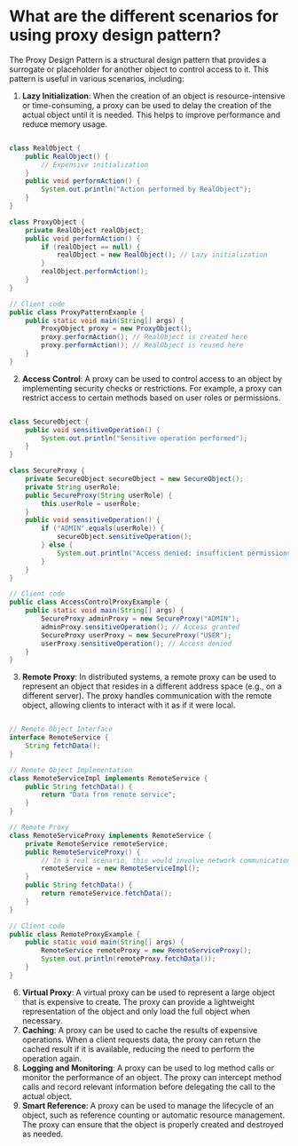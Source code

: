 # What are the different scenarios for using proxy design pattern?
The Proxy Design Pattern is a structural design pattern that provides a surrogate or placeholder for another object to control access to it. This pattern is useful in various scenarios, including:
1. **Lazy Initialization**: When the creation of an object is resource-intensive or time-consuming, a proxy can be used to delay the creation of the actual object until it is needed. This helps to improve performance and reduce memory usage.

```java

class RealObject {
    public RealObject() {
        // Expensive initialization
    }
    public void performAction() {
        System.out.println("Action performed by RealObject");
    }
}

class ProxyObject {
    private RealObject realObject;
    public void performAction() {
        if (realObject == null) {
            realObject = new RealObject(); // Lazy initialization
        }
        realObject.performAction();
    }
}

// Client code
public class ProxyPatternExample {
    public static void main(String[] args) {
        ProxyObject proxy = new ProxyObject();
        proxy.performAction(); // RealObject is created here
        proxy.performAction(); // RealObject is reused here
    }
}
```
2. **Access Control**: A proxy can be used to control access to an object by implementing security checks or restrictions. For example, a proxy can restrict access to certain methods based on user roles or permissions.

```java

class SecureObject {
    public void sensitiveOperation() {
        System.out.println("Sensitive operation performed");
    }
}

class SecureProxy {
    private SecureObject secureObject = new SecureObject();
    private String userRole;
    public SecureProxy(String userRole) {
        this.userRole = userRole;
    }
    public void sensitiveOperation() {
        if ("ADMIN".equals(userRole)) {
            secureObject.sensitiveOperation();
        } else {
            System.out.println("Access denied: insufficient permissions");
        }
    }
}

// Client code
public class AccessControlProxyExample {
    public static void main(String[] args) {
        SecureProxy adminProxy = new SecureProxy("ADMIN");
        adminProxy.sensitiveOperation(); // Access granted
        SecureProxy userProxy = new SecureProxy("USER");
        userProxy.sensitiveOperation(); // Access denied
    }
}
```
3. **Remote Proxy**: In distributed systems, a remote proxy can be used to represent an object that resides in a different address space (e.g., on a different server). The proxy handles communication with the remote object, allowing clients to interact with it as if it were local.

```java

// Remote Object Interface
interface RemoteService {
    String fetchData();
}

// Remote Object Implementation
class RemoteServiceImpl implements RemoteService {
    public String fetchData() {
        return "Data from remote service";
    }
}

// Remote Proxy
class RemoteServiceProxy implements RemoteService {
    private RemoteService remoteService;
    public RemoteServiceProxy() {
        // In a real scenario, this would involve network communication
        remoteService = new RemoteServiceImpl();
    }
    public String fetchData() {
        return remoteService.fetchData();
    }
}

// Client code
public class RemoteProxyExample {
    public static void main(String[] args) {
        RemoteService remoteProxy = new RemoteServiceProxy();
        System.out.println(remoteProxy.fetchData());
    }
}
```
6. **Virtual Proxy**: A virtual proxy can be used to represent a large object that is expensive to create. The proxy can provide a lightweight representation of the object and only load the full object when necessary.
5. **Caching**: A proxy can be used to cache the results of expensive operations. When a client requests data, the proxy can return the cached result if it is available, reducing the need to perform the operation again.
6. **Logging and Monitoring**: A proxy can be used to log method calls or monitor the performance of an object. The proxy can intercept method calls and record relevant information before delegating the call to the actual object.
7. **Smart Reference**: A proxy can be used to manage the lifecycle of an object, such as reference counting or automatic resource management. The proxy can ensure that the object is properly created and destroyed as needed.
